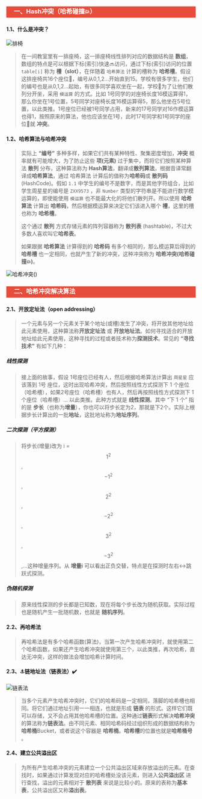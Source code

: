 <h3 style="padding-bottom:6px; padding-left:20px; color:#ffffff; background-color:#E74C3C;">一、Hash冲突（哈希碰撞💥）</h3>

#### 1.1、什么是冲突？

![排椅](https://images.unsplash.com/photo-1474895652670-fc6493d963f1?ixlib=rb-0.3.5&ixid=eyJhcHBfaWQiOjEyMDd9&s=aa18e019455dd04ef8b4ae30321c0ed0&auto=format&fit=crop&w=800&q=60)

>  在一间教室里有一排座椅，这一排座椅线性排列对应的数据结构是 **数组**，数组的特点是可以根据下标(索引)快速🔜访问，通过下标(索引)访问的位置 `table[i]` 称为 **槽（slot）**，在伴随着 `哈希算法` 计算的槽称为 **哈希槽**。假设这排座椅共16个座位💺，编号从0,1,2…开始直到15。学校有很多学生，他们的编号也是从0,1,2…起始，有很多同学喜欢坐在一起，学校🏫为了让他们散列分开坐，采用 `模运算` 的方式。比如 1号同学的对座椅长度16模运算得1，那么你坐在1号位置，5号同学对座椅长度16模运算得5，那么他坐在5号位置，以此类推。1号座位已经被1号同学占用，新来的17号同学对16作模运算也得1，按照原来的算法，他也应该坐在1号，此时17号同学和1号同学的座位💺就 **冲突**。

#### 1.2、哈希算法与哈希冲突

> 实际上 **“编号”** 多种多样，如果它们共有某种特性、聚集密度增加，**冲突** 概率就有可能增大，为了防止这些 **项(元素)** 过于集中，而将它们按照某种算法 **散列** 分布，这种算法称为 **Hash算法**，翻译成**散列算法**，根据音译常翻译成**哈希算法**，通过 哈希算法 计算后的值称为**哈希码**或 **散列码**(HashCode)。假如 `1.1` 中学生的编号不是数字，而是其他字符组合，比如学生周星星的编号是 `ZXX9573` ，非 `Number` 类型的字符串是不能进行数学模运算的，即使能使用 `模运算` 也不能最大化的将他们散列开。所以使用 **哈希算法** 计算出 **哈希码**，然后根据模运算来决定它们该进入哪个 **槽**，这里的槽也称为 **哈希槽**。
>
> 这个通过 **散列** 方式存储元素的阵列容器称为 **散列表** (hashtable)，不过大多数人喜欢叫它**哈希表**。
>
> 如果跟据 **哈希算法** 计算得到的 **哈希码** 有多个相同的，那么模运算后得到的 **哈希槽** 也一定相同，也就产生了新的冲突，这种冲突称为 **哈希冲突(哈希碰撞💥)**。

![哈希冲突()](https://images.pexels.com/photos/162943/aviary-pigeons-birds-feather-162943.jpeg?auto=compress&cs=tinysrgb&h=350)

<h3 style="padding-bottom:6px; padding-left:20px; color:#ffffff; background-color:#E74C3C;">二、哈希冲突解决算法</h3>

####  2.1、开放定址法（open addressing）

> 一个元素与另一个元素关于某个地址(或槽)发生了冲突，将开放其他地址给此元素使用，这种算法称**开放定址法** 或 **开放地址法**。如何寻找适合的开放地址给此元素使用，这种寻找的过程或者技术称为**探测技术**。常见的 **“寻找技术”** 有如下几种：

##### 线性探测

> 接上面的故事，假设 1号座位已经有人，然后根据哈希算法计算出 `周星星` 应该落到 1号 座位，这时出现哈希冲突，然后按照线性方式探测下 1 个座位（哈希槽），如果2号座位（哈希槽）也有人，然后再按照线性方式探测下 1 个座位（哈希槽）... 以此类推。此种方式就是 **线性探测**。其中 “下 1 个” 指的是 **步长**（也称为**增量**），你也可以将步长定为2，那就是下2个。实际上根据步长计算出的一批**地址**，这批地址称为**地址序列**。

##### 二次探测（平方探测）

>将步长(增量)改为 i = $$1^2$$, $$-1^2$$, $$2^2$$, $$-2^2$$, $$3^2$$, $$-3^2$$,…这种增量序列。从 **增量i** 可以看出正负交替，特点是在探测时左右↔️跳跃式探测。

##### 伪随机探测

> 原来线性探测的步长都是已知数，现在将每个步长改为随机获取。实际过程也是随机产生一批随机数，也就是 **随机序列**。

####  2.2、再哈希法

>再哈希法是有多个哈希函数(算法)，当第一次产生哈希冲突时，就使用第二个哈希函数，如果还产生哈希冲突就使用第三个，以此类推，再次哈希，直达无冲突，这样的做法会增加哈希计算时间。

####  2.3、:anchor:链地址法（链表法）:heavy_check_mark:

![链表法](http://pgq1yfr0p.bkt.clouddn.com/image/java/collection/HashBucket.png)

>当多个元素产生哈希冲突时，它们的哈希码是一定相同，落脚的哈希槽也相同。将它们通过地址引用一一相连，也就是形成 **链表** 的形式。这样它们既可以存储，又不会占用其他哈希槽的位置。这种通过**链表**形式解决**哈希冲突**的算法称为**链表法**。由不同元素、相同哈希码经过组织形成的数据结构称为 **哈希桶**Bucket，或者说这个容器是 **哈希桶**。**哈希槽**的位置也就是**哈希桶号** 。

####  2.4、建立公共溢出区

>为所有产生哈希冲突的元素建立一个公共溢出区域来存放溢出的元素。在查找时，如果通过计算发现对应的哈希槽处没该元素，则进入**公共溢出区** 进行查找，溢出的元素相对于 **散列表** 来说是比较小的。原来的表称为**基本表**，公共溢出区又称**溢出表**。